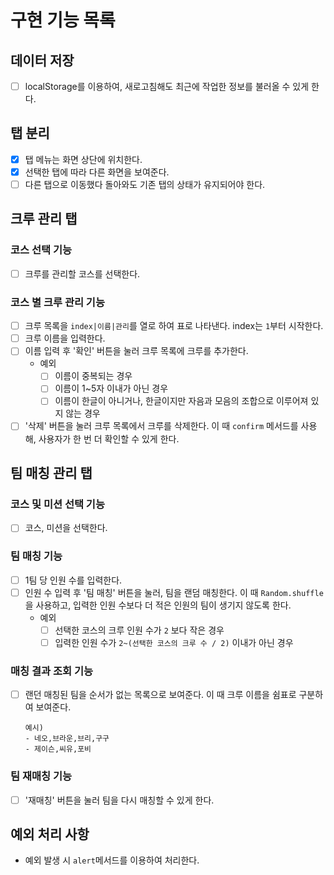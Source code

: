 # 구현 기능 목록

## 데이터 저장

- [ ] localStorage를 이용하여, 새로고침해도 최근에 작업한 정보를 불러올 수 있게 한다.

## 탭 분리

- [x] 탭 메뉴는 화면 상단에 위치한다.
- [x] 선택한 탭에 따라 다른 화면을 보여준다.
- [ ] 다른 탭으로 이동했다 돌아와도 기존 탭의 상태가 유지되어야 한다.

## 크루 관리 탭

### 코스 선택 기능

- [ ] 크루를 관리할 코스를 선택한다.

### 코스 별 크루 관리 기능

- [ ] 크루 목록을 `index|이름|관리`를 열로 하여 표로 나타낸다. index는 `1`부터 시작한다.
- [ ] 크루 이름을 입력한다.
- [ ] 이름 입력 후 '확인' 버튼을 눌러 크루 목록에 크루를 추가한다.
  - 예외
    - [ ] 이름이 중복되는 경우
    - [ ] 이름이 1~5자 이내가 아닌 경우
    - [ ] 이름이 한글이 아니거나, 한글이지만 자음과 모음의 조합으로 이루어져 있지 않는 경우
- [ ] '삭제' 버튼을 눌러 크루 목록에서 크루를 삭제한다. 이 때 `confirm` 메서드를 사용해, 사용자가 한 번 더 확인할 수 있게 한다.

## 팀 매칭 관리 탭

### 코스 및 미션 선택 기능

- [ ] 코스, 미션을 선택한다.

### 팀 매칭 기능

- [ ] 1팀 당 인원 수를 입력한다.
- [ ] 인원 수 입력 후 '팀 매칭' 버튼을 눌러, 팀을 랜덤 매칭한다. 이 때 `Random.shuffle`을 사용하고, 입력한 인원 수보다 더 적은 인원의 팀이 생기지 않도록 한다.
  - 예외
    - [ ] 선택한 코스의 크루 인원 수가 `2` 보다 작은 경우
    - [ ] 입력한 인원 수가 `2~(선택한 코스의 크루 수 / 2)` 이내가 아닌 경우

### 매칭 결과 조회 기능

- [ ] 랜던 매칭된 팀을 순서가 없는 목록으로 보여준다. 이 때 크루 이름을 쉼표로 구분하여 보여준다.
  
  ```
  예시)
  - 네오,브라운,브리,구구
  - 제이슨,씨유,포비
  ```

### 팀 재매칭 기능

- [ ] '재매칭' 버튼을 눌러 팀을 다시 매칭할 수 있게 한다.

## 예외 처리 사항

- 예외 발생 시 `alert`메서드를 이용하여 처리한다.